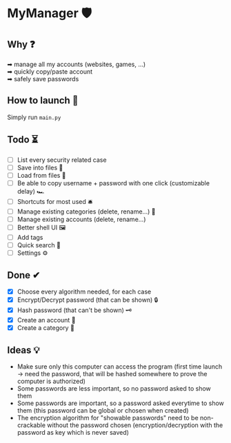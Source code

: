# MyManager 🛡

## Why ❓
➡ manage all my accounts (websites, games, ...)  
➡ quickly copy/paste account  
➡ safely save passwords  

## How to launch 🚀
Simply run `main.py`

## Todo ⏳
- [ ] List every security related case
- [ ] Save into files 💾
- [ ] Load from files 🔄
- [ ] Be able to copy username + password with one click (customizable delay) 🏎
- [ ] Shortcuts for most used 🛎
- [ ] Manage existing categories (delete, rename...) 📝
- [ ] Manage existing accounts (delete, rename...)
- [ ] Better shell UI 🖼
- [ ] Add tags
- [ ] Quick search 🔎
- [ ] Settings ⚙

## Done ✔
- [x] Choose every algorithm needed, for each case
- [x] Encrypt/Decrypt password (that can be shown) 🔒
- [x] Hash password (that can't be shown) 🗝️
- [x] Create an account 📕
- [x] Create a category 📓

## Ideas 💡
- Make sure only this computer can access the program (first time launch -> need the password, that will be hashed somewhere to prove the computer is authorized)
- Some passwords are less important, so no password asked to show them
- Some passwords are important, so a password asked everytime to show them (this password can be global or chosen when created)
- The encryption algorithm for "showable passwords" need to be non-crackable without the password chosen (encryption/decryption with the password as key which is never saved)